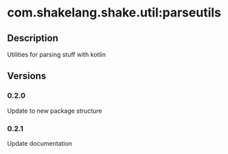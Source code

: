 # com.shakelang.shake.util:parseutils
## Description
Utilities for parsing stuff with kotlin
## Versions
### 0.2.0
Update to new package structure
### 0.2.1
Update documentation